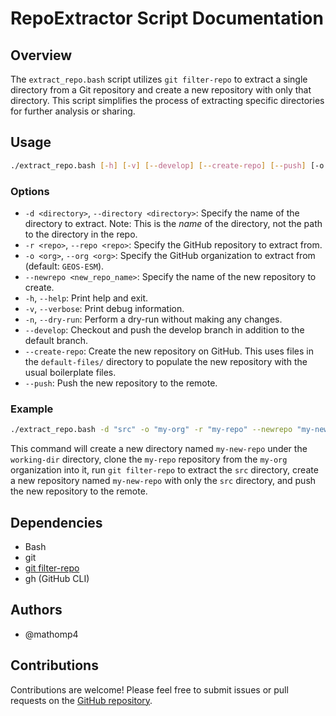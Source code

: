 # RepoExtractor Script Documentation

## Overview

The `extract_repo.bash` script utilizes `git filter-repo` to extract a
single directory from a Git repository and create a new repository with
only that directory. This script simplifies the process of extracting
specific directories for further analysis or sharing.

## Usage

```bash
./extract_repo.bash [-h] [-v] [--develop] [--create-repo] [--push] [-o org] -d directory -r repo --newrepo newrepo
```

### Options

- `-d <directory>`, `--directory <directory>`: Specify the name of the directory
  to extract. Note: This is the *name* of the directory, not the path to the
  directory in the repo.
- `-r <repo>`, `--repo <repo>`: Specify the GitHub repository to extract from.
- `-o <org>`, `--org <org>`: Specify the GitHub organization to extract from (default: `GEOS-ESM`).
- `--newrepo <new_repo_name>`: Specify the name of the new repository to create.
- `-h`, `--help`: Print help and exit.
- `-v`, `--verbose`: Print debug information.
- `-n`, `--dry-run`: Perform a dry-run without making any changes.
- `--develop`: Checkout and push the develop branch in addition to the default branch.
- `--create-repo`: Create the new repository on GitHub. This uses files in the
  `default-files/` directory to populate the new repository with the usual boilerplate files.
- `--push`: Push the new repository to the remote.

### Example

```bash
./extract_repo.bash -d "src" -o "my-org" -r "my-repo" --newrepo "my-new-repo"
```

This command will create a new directory named `my-new-repo` under the
`working-dir` directory, clone the `my-repo` repository from the `my-org` organization
into it, run `git filter-repo` to extract the `src` directory, create a new
repository named `my-new-repo` with only the `src` directory, and push the new
repository to the remote.

## Dependencies

- Bash
- git
- [git filter-repo](https://github.com/newren/git-filter-repo)
- gh (GitHub CLI)

## Authors

- @mathomp4

## Contributions

Contributions are welcome! Please feel free to submit issues or pull requests on the [GitHub repository](https://github.com/GMAO-SI-Team/RepoExtractor).